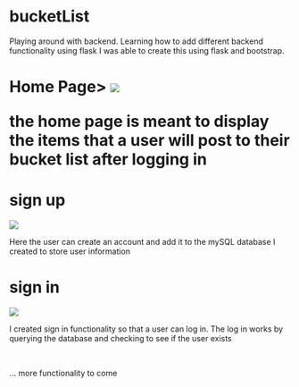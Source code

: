 # bucketList
Playing around with backend. Learning how to add different backend functionality using flask
I was able to create this using flask and bootstrap.
<h1>Home Page>
<img src="./photo/home.png">
<p>the home page is meant to display the items that a user will post to their bucket list after logging in</p>
<h1>sign up</h1>
<img src="./photo/signup.png">
<p>Here the user can create an account and add it to the mySQL database I created to store user information</p>
<h1>sign in</h1>
<img src="./photo/signin.png">
<p> I created sign in functionality so that a user can log in. The log in works by querying the database and checking to see if the user exists</p>
<br>
<p>... more functionality to come</p>

